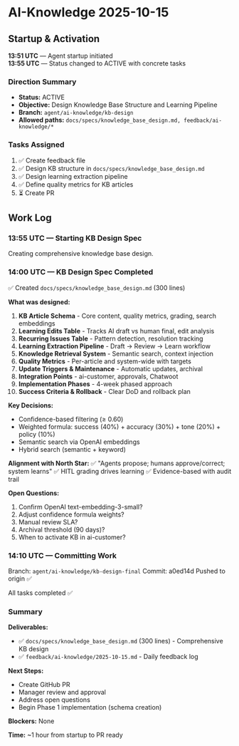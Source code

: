 # AI-Knowledge 2025-10-15

## Startup & Activation

**13:51 UTC** — Agent startup initiated  
**13:55 UTC** — Status changed to ACTIVE with concrete tasks

### Direction Summary
- **Status:** ACTIVE
- **Objective:** Design Knowledge Base Structure and Learning Pipeline
- **Branch:** `agent/ai-knowledge/kb-design`
- **Allowed paths:** `docs/specs/knowledge_base_design.md, feedback/ai-knowledge/*`

### Tasks Assigned
1. ✅ Create feedback file
2. ✅ Design KB structure in `docs/specs/knowledge_base_design.md`
3. ✅ Design learning extraction pipeline
4. ✅ Define quality metrics for KB articles
5. ⏳ Create PR

## Work Log

### 13:55 UTC — Starting KB Design Spec

Creating comprehensive knowledge base design.

### 14:00 UTC — KB Design Spec Completed

✅ Created `docs/specs/knowledge_base_design.md` (300 lines)

**What was designed:**

1. **KB Article Schema** - Core content, quality metrics, grading, search embeddings
2. **Learning Edits Table** - Tracks AI draft vs human final, edit analysis
3. **Recurring Issues Table** - Pattern detection, resolution tracking
4. **Learning Extraction Pipeline** - Draft → Review → Learn workflow
5. **Knowledge Retrieval System** - Semantic search, context injection
6. **Quality Metrics** - Per-article and system-wide with targets
7. **Update Triggers & Maintenance** - Automatic updates, archival
8. **Integration Points** - ai-customer, approvals, Chatwoot
9. **Implementation Phases** - 4-week phased approach
10. **Success Criteria & Rollback** - Clear DoD and rollback plan

**Key Decisions:**
- Confidence-based filtering (≥ 0.60)
- Weighted formula: success (40%) + accuracy (30%) + tone (20%) + policy (10%)
- Semantic search via OpenAI embeddings
- Hybrid search (semantic + keyword)

**Alignment with North Star:**
✅ "Agents propose; humans approve/correct; system learns"
✅ HITL grading drives learning
✅ Evidence-based with audit trail

**Open Questions:**
1. Confirm OpenAI text-embedding-3-small?
2. Adjust confidence formula weights?
3. Manual review SLA?
4. Archival threshold (90 days)?
5. When to activate KB in ai-customer?

### 14:10 UTC — Committing Work

Branch: `agent/ai-knowledge/kb-design-final`
Commit: a0ed14d
Pushed to origin ✅

All tasks completed ✅

### Summary

**Deliverables:**
- ✅ `docs/specs/knowledge_base_design.md` (300 lines) - Comprehensive KB design
- ✅ `feedback/ai-knowledge/2025-10-15.md` - Daily feedback log

**Next Steps:**
- Create GitHub PR
- Manager review and approval
- Address open questions
- Begin Phase 1 implementation (schema creation)

**Blockers:** None

**Time:** ~1 hour from startup to PR ready

